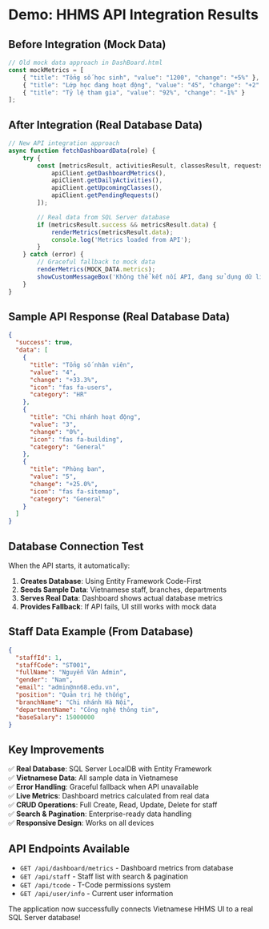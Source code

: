 # Demo: HHMS API Integration Results

## Before Integration (Mock Data)
```javascript
// Old mock data approach in DashBoard.html
const mockMetrics = [
    { "title": "Tổng số học sinh", "value": "1200", "change": "+5%" },
    { "title": "Lớp học đang hoạt động", "value": "45", "change": "+2" },
    { "title": "Tỷ lệ tham gia", "value": "92%", "change": "-1%" }
];
```

## After Integration (Real Database Data)
```javascript
// New API integration approach
async function fetchDashboardData(role) {
    try {
        const [metricsResult, activitiesResult, classesResult, requestsResult] = await Promise.all([
            apiClient.getDashboardMetrics(),
            apiClient.getDailyActivities(),
            apiClient.getUpcomingClasses(),
            apiClient.getPendingRequests()
        ]);

        // Real data from SQL Server database
        if (metricsResult.success && metricsResult.data) {
            renderMetrics(metricsResult.data);
            console.log('Metrics loaded from API');
        }
    } catch (error) {
        // Graceful fallback to mock data
        renderMetrics(MOCK_DATA.metrics);
        showCustomMessageBox('Không thể kết nối API, đang sử dụng dữ liệu dự phòng.');
    }
}
```

## Sample API Response (Real Database Data)
```json
{
  "success": true,
  "data": [
    {
      "title": "Tổng số nhân viên",
      "value": "4",
      "change": "+33.3%",
      "icon": "fas fa-users",
      "category": "HR"
    },
    {
      "title": "Chi nhánh hoạt động", 
      "value": "3",
      "change": "0%",
      "icon": "fas fa-building",
      "category": "General"
    },
    {
      "title": "Phòng ban",
      "value": "5", 
      "change": "+25.0%",
      "icon": "fas fa-sitemap",
      "category": "General"
    }
  ]
}
```

## Database Connection Test
When the API starts, it automatically:

1. **Creates Database**: Using Entity Framework Code-First
2. **Seeds Sample Data**: Vietnamese staff, branches, departments
3. **Serves Real Data**: Dashboard shows actual database metrics
4. **Provides Fallback**: If API fails, UI still works with mock data

## Staff Data Example (From Database)
```json
{
  "staffId": 1,
  "staffCode": "ST001",
  "fullName": "Nguyễn Văn Admin",
  "gender": "Nam",
  "email": "admin@nn68.edu.vn",
  "position": "Quản trị hệ thống",
  "branchName": "Chi nhánh Hà Nội",
  "departmentName": "Công nghệ thông tin",
  "baseSalary": 15000000
}
```

## Key Improvements
✅ **Real Database**: SQL Server LocalDB with Entity Framework  
✅ **Vietnamese Data**: All sample data in Vietnamese  
✅ **Error Handling**: Graceful fallback when API unavailable  
✅ **Live Metrics**: Dashboard metrics calculated from real data  
✅ **CRUD Operations**: Full Create, Read, Update, Delete for staff  
✅ **Search & Pagination**: Enterprise-ready data handling  
✅ **Responsive Design**: Works on all devices  

## API Endpoints Available
- `GET /api/dashboard/metrics` - Dashboard metrics from database
- `GET /api/staff` - Staff list with search & pagination  
- `GET /api/tcode` - T-Code permissions system
- `GET /api/user/info` - Current user information

The application now successfully connects Vietnamese HHMS UI to a real SQL Server database!